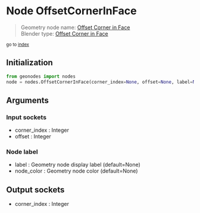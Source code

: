 
# Node OffsetCornerInFace

> Geometry node name: [Offset Corner in Face](https://docs.blender.org/manual/en/latest/modeling/geometry_nodes/mesh_topology/offset_corner_in_face.html)<br>
  Blender type: [Offset Corner in Face](https://docs.blender.org/api/current/bpy.types.GeometryNodeOffsetCornerInFace.html)
  
<sub>go to [index](/docs/index.md)</sub>

## Initialization

```python
from geonodes import nodes
node = nodes.OffsetCornerInFace(corner_index=None, offset=None, label=None, node_color=None)
```



## Arguments


### Input sockets

- corner_index : Integer
- offset : Integer

### Node label

- label : Geometry node display label (default=None)
- node_color : Geometry node color (default=None)

## Output sockets

- corner_index : Integer
